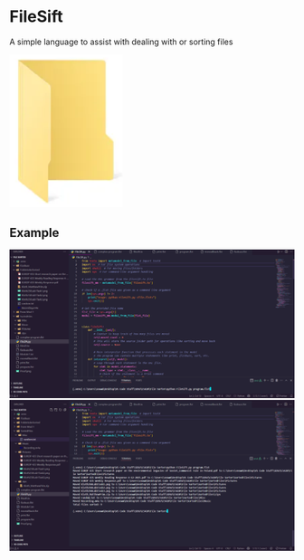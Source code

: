 # FileSift

A simple language to assist with dealing with or sorting files

<img src="docs/assets/Screenshot%202025-05-03%20160247.png" alt="Screenshot" width="200"/>

## Example

<img src="docs/assets/Screenshot ProgramflstBefore.png" alt="Screenshot" width="1000"/>
<img src="docs/assets/ProgramflstAfter.png" alt="Screenshot" width="1000"/>
